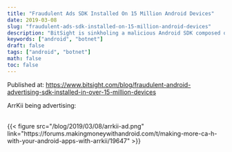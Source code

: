 ```yaml
---
title: "Fraudulent Ads SDK Installed On 15 Million Android Devices"
date: 2019-03-08
slug: "fraudulent-ads-sdk-installed-on-15-million-android-devices"
description: "BitSight is sinkholing a malicious Android SDK composed of 15 million infected devices."
keywords: ["android", "botnet"]
draft: false
tags: ["android", "botnet"]
math: false
toc: false
---
```


Published at: https://www.bitsight.com/blog/fraudulent-android-advertising-sdk-installed-in-over-15-million-devices

ArrKii being advertising:

<br />
{{< figure src="/blog/2019/03/08/arrkii-ad.png" link="https://forums.makingmoneywithandroid.com/t/making-more-ca-h-with-your-android-apps-with-arrkii/19647" >}}

